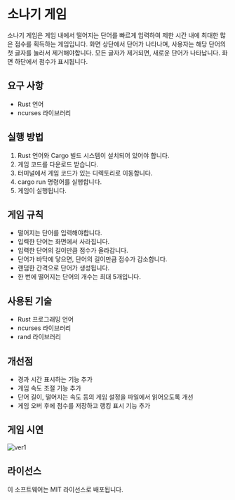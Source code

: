 # 소나기 게임

소나기 게임은 게임 내에서 떨어지는 단어를 빠르게 입력하여 제한 시간 내에 최대한 많은 점수를 획득하는 게임입니다. 화면 상단에서 단어가 나타나며, 사용자는 해당 단어의 첫 글자를 눌러서 제거해야합니다. 모든 글자가 제거되면, 새로운 단어가 나타납니다. 화면 하단에서 점수가 표시됩니다.

## 요구 사항

- Rust 언어
- ncurses 라이브러리

## 실행 방법

1. Rust 언어와 Cargo 빌드 시스템이 설치되어 있어야 합니다.
2. 게임 코드를 다운로드 받습니다.
3. 터미널에서 게임 코드가 있는 디렉토리로 이동합니다.
4. cargo run 명령어를 실행합니다.
5. 게임이 실행됩니다.

## 게임 규칙

- 떨어지는 단어를 입력해야합니다.
- 입력한 단어는 화면에서 사라집니다.
- 입력한 단어의 길이만큼 점수가 올라갑니다.
- 단어가 바닥에 닿으면, 단어의 길이만큼 점수가 감소합니다.
- 랜덤한 간격으로 단어가 생성됩니다.
- 한 번에 떨어지는 단어의 개수는 최대 5개입니다.

## 사용된 기술

- Rust 프로그래밍 언어
- ncurses 라이브러리
- rand 라이브러리

## 개선점

- 경과 시간 표시하는 기능 추가
- 게임 속도 조절 기능 추가
- 단어 길이, 떨어지는 속도 등의 게임 설정을 파일에서 읽어오도록 개선
- 게임 오버 후에 점수를 저장하고 랭킹 표시 기능 추가


## 게임 시연

![ver1](https://user-images.githubusercontent.com/38421491/232238912-1081534b-4c18-4bcf-bc0d-5a3fb9896e3c.gif)


## 라이선스

이 소프트웨어는 MIT 라이선스로 배포됩니다.
